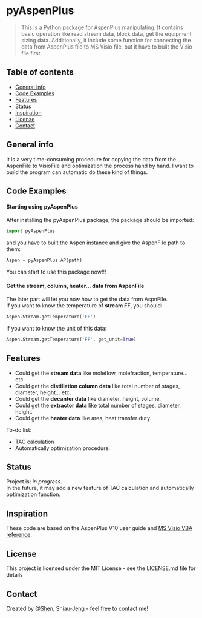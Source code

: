 # pyAspenPlus
> This is a Python package for AspenPlus manipulating.
>It contains basic operation like read stream data, block data, 
>get the equipment sizing data. Additionally, it include some 
>function for connecting the data from AspenPlus file to MS Visio file, 
>but it have to built the Visio file first. 

## Table of contents
* [General info](#general-info)
* [Code Examples](#code-examples)
* [Features](#features)
* [Status](#status)
* [Inspiration](#inspiration)
* [License](#license)
* [Contact](#contact)

## General info
It is a very time-consuming procedure for copying the data from the AspenFile to VisioFile and 
optimization the process hand by hand. I want to build the program can automatic do these kind 
of things.

## Code Examples
#### Starting using pyAspenPlus
After installing the pyAspenPlus package, the package should be imported:
```python
import pyAspenPlus
```
and you have to built the Aspen instance and give the AspenFile path to them:
```python
Aspen = pyAspenPlus.AP(path)
```
You can start to use this package now!!!
#### Get the stream, column, heater... data from AspenFile
The later part will let you now how to get the data from AspnFile.  
If you want to know the temperature of **stream FF**, you should:
```python
Aspen.Stream.getTemperature('FF')
```
If you want to know the unit of this data:
```python
Aspen.Stream.getTemperature('FF', get_unit=True)
```

## Features
* Could get the **stream data** like moleflow, molefraction, temperature... etc.
* Could get the **distillation column data** like total number of stages, 
diameter, height... etc.
* Could get the **decanter data** like diameter, height, volume.
* Could get the **extractor data** like total number of stages, diameter, height.
* Could get the **heater data** like area, heat transfer duty.

To-do list:
* TAC calculation
* Automatically optimization procedure.

## Status
Project is: _in progress_.  
In the future, it may add a new feature of TAC calculation and 
automatically optimization function.

## Inspiration
These code are based on the AspenPlus V10 user guide and 
[MS Visio VBA reference](https://docs.microsoft.com/zh-tw/office/vba/api/overview/visio).

## License
This project is licensed under the MIT License - see the LICENSE.md file for details

## Contact
Created by [@Shen, Shiau-Jeng](https://www.facebook.com/profile.php?id=100002730226702) - feel free to contact me!